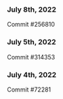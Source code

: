 ### July 8th, 2022

Commit #256810

### July 5th, 2022

Commit #314353


### July 4th, 2022

Commit #72281
